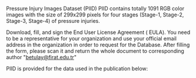 Pressure Injury Images Dataset (PIID)
PIID contains totally 1091 RGB color images with the size of 299x299 pixels for four stages (Stage-1, Stage-2, Stage-3, Stage-4) of pressure injuries.

Download, fill, and sign the End User License Agreement ( EULA). You need to be a representative for your organization and use your official email address in the organization in order to request for the Database. After filling the form, please scan it and return the whole document to corresponding author "betulay@firat.edu.tr"

PIID is provided for the data used in the publication below:
